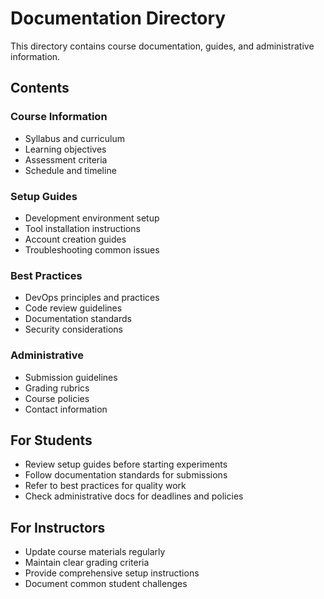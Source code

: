 # Documentation Directory

This directory contains course documentation, guides, and administrative information.

## Contents

### Course Information
- Syllabus and curriculum
- Learning objectives
- Assessment criteria
- Schedule and timeline

### Setup Guides
- Development environment setup
- Tool installation instructions
- Account creation guides
- Troubleshooting common issues

### Best Practices
- DevOps principles and practices
- Code review guidelines
- Documentation standards
- Security considerations

### Administrative
- Submission guidelines
- Grading rubrics
- Course policies
- Contact information

## For Students

- Review setup guides before starting experiments
- Follow documentation standards for submissions
- Refer to best practices for quality work
- Check administrative docs for deadlines and policies

## For Instructors

- Update course materials regularly
- Maintain clear grading criteria
- Provide comprehensive setup instructions
- Document common student challenges